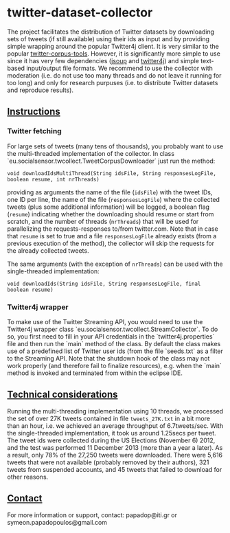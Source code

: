 twitter-dataset-collector
=========================

<p>The project facilitates the distribution of Twitter datasets by downloading sets of tweets (if still available) using their ids as input and by providing simple wrapping around the popular Twitter4j client. It is very similar to the popular <a href="https://github.com/myleott/twitter-corpus-tools">twitter-corpus-tools</a>. However, it is significantly more simple to use since it has very few dependencies (<a href="http://jsoup.org/">jsoup</a> and <a href="http://twitter4j.org/en/index.html">twitter4j</a>) and simple text-based input/output file formats. We recommend to use the collector with moderation (i.e. do not use too many threads and do not leave it running for too long) and only for research purpuses (i.e. to distribute Twitter datasets and reproduce results).</p>

<h2><u>Instructions</u></h2>

<h3>Twitter fetching</h3>
For large sets of tweets (many tens of thousands), you probably want to use the multi-threaded implementation of the collector. In class `eu.socialsensor.twcollect.TweetCorpusDownloader` just run the method:

    void downloadIdsMultiThread(String idsFile, String responsesLogFile, boolean resume, int nrThreads)
    
providing as arguments the name of the file (`idsFile`) with the tweet IDs, one ID per line, the name of the file (`responsesLogFile`) where the collected tweets (plus some additional information) will be logged, a boolean flag (`resume`) indicating whether the downloading should resume or start from scratch, and the number of threads (`nrThreads`) that will be used for parallelizing the requests-responses to/from twitter.com. Note that in case that `resume` is set to true and a file `responsesLogFile` already exists (from a previous execution of the method), the collector will skip the requests for the already collected tweets. 

The same arguments (with the exception of `nrThreads`) can be used with the single-threaded implementation:

    void downloadIds(String idsFile, String responsesLogFile, final boolean resume)

<h3>Twitter4j wrapper</h3>
To make use of the Twitter Streaming API, you would need to use the Twitter4j wrapper class `eu.socialsensor.twcollect.StreamCollector`. To do so, you first need to fill in your API credentials in the `twitter4j.properties` file and then run the `main` method of the class. By default the class makes use of a predefined list of Twitter user ids (from the file `seeds.txt` as a filter to the Streaming API. Note that the shutdown hook of the class may not work properly (and therefore fail to finalize resources), e.g. when the `main` method is invoked and terminated from within the eclipse IDE.  

<h2><u>Technical considerations</u></h2>

Running the multi-threading implementation using 10 threads, we processed the set of over 27K tweets contained in file `tweets_27K.txt` in a bit more than an hour, i.e. we achieved an average throughput of 6.7tweets/sec. With the single-threaded implementation, it took us around 1.25secs per tweet. The tweet ids were collected during the US Elections (November 6) 2012, and the test was performed 11 December 2013 (more than a year a later). As a result, only 78% of the 27,250 tweets were downloaded. There were 5,616 tweets that were not available (probably removed by their authors), 321 tweets from suspended accounts, and 45 tweets that failed to download for other reasons.

<h2><u>Contact</u></h2>

<p>For more information or support, contact: papadop@iti.gr or symeon.papadopoulos@gmail.com</p>
